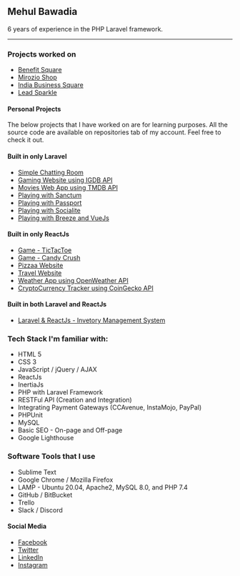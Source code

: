 ## Mehul Bawadia

6 years of experience in the PHP Laravel framework.

----

### Projects worked on

- [Benefit Square](https://www.benefitsquare.com)
- [Mirozio Shop](https://www.mirozioshop.com)
- [India Business Square](https://www.ibizsquare.com)
- [Lead Sparkle](https://leadsparkle.com)

#### Personal Projects

The below projects that I have worked on are for learning purposes. All the source code are available on repositories tab of my account. Feel free to check it out.

#### Built in only Laravel
- [Simple Chatting Room](https://github.com/MehulBawadia/chat-app)
- [Gaming Website using IGDB API](https://github.com/MehulBawadia/laravel-igdb-website)
- [Movies Web App using TMDB API](https://github.com/MehulBawadia/laramovies)
- [Playing with Sanctum](https://github.com/MehulBawadia/laravel-sanctum-api)
- [Playing with Passport](https://github.com/MehulBawadia/learning-passport)
- [Playing with Socialite](https://github.com/MehulBawadia/learning-socialite)
- [Playing with Breeze and VueJs](https://github.com/MehulBawadia/learning-breeze-vue-stack)

#### Built in only ReactJs
- [Game - TicTacToe](https://mehulbawadia.github.io/react-tic-tac-toe)
- [Game - Candy Crush](https://mehulbawadia.github.io/react-candy-crush)
- [Pizzaa Website](https://mehulbawadia.github.io/react-website-pizza)
- [Travel Website](https://mehulbawadia.github.io/react-travel-website)
- [Weather App using OpenWeather API](https://github.com/MehulBawadia/react-weather-app)
- [CryptoCurrency Tracker using CoinGecko API](https://mehulbawadia.github.io/react-cryptocurrency-api)

#### Built in both Laravel and ReactJs
- [Laravel & ReactJs - Invetory Management System](https://github.com/MehulBawadia/inventory-management)

### Tech Stack I'm familiar with:
- HTML 5
- CSS 3
- JavaScript / jQuery / AJAX
- ReactJs
- InertiaJs
- PHP with Laravel Framework
- RESTFul API (Creation and Integration)
- Integrating Payment Gateways (CCAvenue, InstaMojo, PayPal)
- PHPUnit
- MySQL
- Basic SEO - On-page and Off-page
- Google Lighthouse

### Software Tools that I use
- Sublime Text
- Google Chrome / Mozilla Firefox
- LAMP - Ubuntu 20.04, Apache2, MySQL 8.0, and PHP 7.4
- GitHub / BitBucket
- Trello
- Slack / Discord

#### Social Media
- [Facebook](https://www.facebook.com/MeTheSaiyanPrince)
- [Twitter](https://twitter.com/MehulBawadia)
- [LinkedIn](https://www.linkedin.com/in/mehulbawadia)
- [Instagram](https://www.instagram.com/mehulbawadia)
